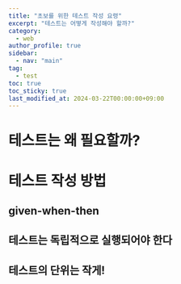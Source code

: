 ```yaml
---
title: "초보를 위한 테스트 작성 요령"
excerpt: "테스트는 어떻게 작성해야 할까?"
category: 
  - web
author_profile: true
sidebar:
  - nav: "main" 
tag:
  - test
toc: true
toc_sticky: true
last_modified_at: 2024-03-22T00:00:00+09:00
---
```


# 테스트는 왜 필요할까?
# 테스트 작성 방법
## given-when-then
## 테스트는 독립적으로 실행되어야 한다
## 테스트의 단위는 작게!
